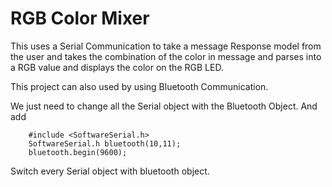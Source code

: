 # RGB Color Mixer

This uses a Serial Communication to take a message Response model from the user and takes the combination of the color in message and parses into a RGB value and displays the color on the RGB LED.

This project can also used by using Bluetooth Communication.

We just need to change all the Serial object with the Bluetooth Object.
And add
```terminal
    #include <SoftwareSerial.h>
    SoftwareSerial.h bluetooth(10,11);
    bluetooth.begin(9600);
```
Switch every Serial object with bluetooth object.